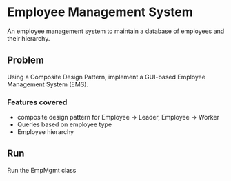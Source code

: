 # Employee Management System
An employee management system to maintain a database of employees and their hierarchy.

## Problem
Using a Composite Design Pattern, implement a GUI-based Employee Management System (EMS).

### Features covered
- composite design pattern for Employee -> Leader, Employee -> Worker
- Queries based on employee type
- Employee hierarchy

## Run
Run the EmpMgmt class
